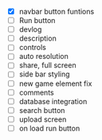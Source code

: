 - [x] navbar button funtions
- [ ] Run button
- [ ] devlog
- [ ] description
- [ ] controls
- [ ] auto resolution
- [ ] share, full screen
- [ ] side bar styling
- [ ] new game element fix
- [ ] comments
- [ ] database integration
- [ ] search button
- [ ] upload screen
- [ ] on load run button